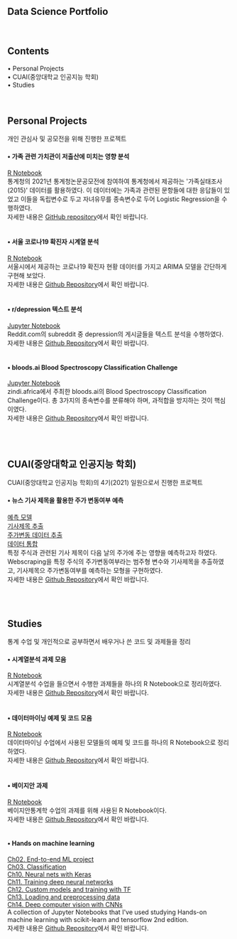## Data Science Portfolio

<br/>



## Contents

• Personal Projects  
• CUAI(중앙대학교 인공지능 학회)  
• Studies 

<br/>



## Personal Projects

개인 관심사 및 공모전을 위해 진행한 프로젝트


#### • 가족 관련 가치관이 저출산에 미치는 영향 분석

[R Notebook](https://htmlpreview.github.io/?https://github.com/jaeyonggy/R-Fertility/blob/main/Fertility_Analysis.nb.html)  
통계청의 2021년 통계청논문공모전에 참여하여 통계청에서 제공하는 '가족실태조사(2015)' 데이터를 활용하였다. 이 데이터에는 가족과 관련된 문항들에 대한 응답들이 있었고 이들을 독립변수로 두고 자녀유무를 종속변수로 두어 Logistic Regression을 수행하였다.  
자세한 내용은 [GitHub repository](https://github.com/jaeyonggy/R-Fertility)에서 확인 바랍니다.  
<br/>


#### • 서울 코로나19 확진자 시계열 분석

[R Notebook](https://htmlpreview.github.io/?https://github.com/jaeyonggy/TimeSeries-SeoulCovid-19/blob/main/Seoul_covid19_Timeseries.nb.html)  
서울시에서 제공하는 코로나19 확진자 현황 데이터를 가지고 ARIMA 모델을 간단하게 구현해 보았다.  
자세한 내용은 [Github Repository](https://github.com/jaeyonggy/TimeSeries-SeoulCovid-19)에서 확인 바랍니다.  
<br/>


#### • r/depression 텍스트 분석

[Jupyter Notebook](https://nbviewer.org/github/jaeyonggy/Project-RedditDepressionTextAnalysis/blob/main/depression_text_analysis.ipynb)  
Reddit.com의 subreddit 중 depression의 게시글들을 텍스트 분석을 수행하였다.  
자세한 내용은 [Github Repository](https://github.com/jaeyonggy/Project-RedditDepressionTextAnalysis)에서 확인 바랍니다.  
<br/>


#### • bloods.ai Blood Spectroscopy Classification Challenge

[Jupyter Notebook](https://nbviewer.org/github/jaeyonggy/Zindi_Classification/blob/main/pca_rf_xgb_cv_final.ipynb)  
zindi.africa에서 주최한 bloods.ai의 Blood Spectroscopy Classification Challenge이다. 총 3가지의 종속변수를 분류해야 하며, 과적합을 방지하는 것이 핵심이였다.  
자세한 내용은 [Github Repository](https://github.com/jaeyonggy/Zindi_Classification)에서 확인 바랍니다.  
<br/>

<br/>



## CUAI(중앙대학교 인공지능 학회)

CUAI(중앙대학교 인공지능 학회)의 4기(2021) 일원으로서 진행한 프로젝트


#### • 뉴스 기사 제목을 활용한 주가 변동여부 예측

[예측 모델](https://nbviewer.org/github/jaeyonggy/CUAI-Headlines_TextAnalysis_For_StockPrice_Prediction/blob/main/tfidf_title_to_pred.ipynb)  
[기사제목 추출](https://nbviewer.org/github/jaeyonggy/CUAI-Headlines_TextAnalysis_For_StockPrice_Prediction/blob/main/Web%20Scraping%20for%20headlines/data_title.ipynb)  
[주가변동 데이터 추출](https://nbviewer.org/github/jaeyonggy/CUAI-Headlines_TextAnalysis_For_StockPrice_Prediction/blob/main/Web%20Scraping%20for%20headlines/data_stock.ipynb)  
[데이터 통합](https://nbviewer.org/github/jaeyonggy/CUAI-Headlines_TextAnalysis_For_StockPrice_Prediction/blob/main/Web%20Scraping%20for%20headlines/data_merge.ipynb)  
특정 주식과 관련된 기사 제목이 다음 날의 주가에 주는 영향을 예측하고자 하였다. Webscraping을 특정 주식의 주가변동여부라는 범주형 변수와 기사제목을 추출하였고, 기사제목으 주가변동여부를 예측하는 모형을 구현하였다.  
자세한 내용은 [Github Repository](https://github.com/jaeyonggy/CUAI-Headlines_TextAnalysis_For_StockPrice_Prediction)에서 확인 바랍니다.  
<br/>

<br/>



## Studies

통계 수업 및 개인적으로 공부하면서 배우거나 쓴 코드 및 과제들을 정리


#### • 시계열분석 과제 모음 

[R Notebook](https://htmlpreview.github.io/?https://github.com/jaeyonggy/Studies/blob/main/Timeseries.nb.html)  
시계열분석 수업을 들으면서 수행한 과제들을 하나의 R Notebook으로 정리하였다.  
자세한 내용은 [Github Repository](https://github.com/jaeyonggy/Studies)에서 확인 바랍니다.  
<br/>


#### • 데이터마이닝 예제 및 코드 모음 

[R Notebook](https://htmlpreview.github.io/?https://github.com/jaeyonggy/Studies/blob/main/datamining_notebook.nb.html)  
데이터마이닝 수업에서 사용된 모델들의 예제 및 코드를 하나의 R Notebook으로 정리하였다.  
자세한 내용은 [Github Repository](https://github.com/jaeyonggy/Studies)에서 확인 바랍니다.  
<br/>


#### • 베이지안 과제

[R Notebook](https://htmlpreview.github.io/?https://github.com/jaeyonggy/Studies/blob/main/Bayes_HW.nb.html)  
베이지안통계학 수업의 과제를 위해 사용된 R Notebook이다.  
자세한 내용은 [Github Repository](https://github.com/jaeyonggy/Studies)에서 확인 바랍니다.  
<br/>


#### • Hands on machine learning

[Ch02. End-to-end ML project](https://nbviewer.org/github/jaeyonggy/Studies/blob/main/ML/02_end_to_end_machine_learning_project.ipynb)  
[Ch03. Classification](https://nbviewer.org/github/jaeyonggy/Studies/blob/main/ML/03_classification.ipynb)  
[Ch10. Neural nets with Keras](https://nbviewer.org/github/jaeyonggy/Studies/blob/main/ML/10_neural_nets_with_keras.ipynb)  
[Ch11. Training deep neural networks](https://nbviewer.org/github/jaeyonggy/Studies/blob/main/ML/11_training_deep_neural_networks.ipynb)  
[Ch12. Custom models and training with TF](https://nbviewer.org/github/jaeyonggy/Studies/blob/main/ML/12_custom_models_and_training_with_tensorflow.ipynb)  
[Ch13. Loading and preprocessing data](https://nbviewer.org/github/jaeyonggy/Studies/blob/main/ML/13_loading_and_preprocessing_data.ipynb)  
[Ch14. Deep computer vision with CNNs](https://nbviewer.org/github/jaeyonggy/Studies/blob/main/ML/14_deep_computer_vision_with_cnns.ipynb)  
A collection of Jupyter Notebooks that I've used studying Hands-on machine learning with scikit-learn and tensorflow 2nd edition.  
자세한 내용은 [Github Repository](https://github.com/jaeyonggy/Studies)에서 확인 바랍니다.  
<br/>

<br/>


